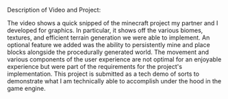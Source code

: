 Description of Video and Project: 

The video shows a quick snipped of the minecraft project my partner and I developed for graphics. In particular, it shows off the various 
biomes, textures, and efficient terrain generation we were able to implement. An optional feature we added was the ability to persistently 
mine and place blocks alongside the procedurally generated world. 
The movement and various components of the user experience are not optimal for an enjoyable experience but were part of the requirements
for the project's implementation. 
This project is submitted as a tech demo of sorts to demonstrate what I am technically able to accomplish under the hood in the game engine.